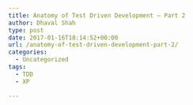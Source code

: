 ```yaml
---
title: Anatomy of Test Driven Development – Part 2
author: Dhaval Shah
type: post
date: 2017-01-16T18:14:52+00:00
url: /anatomy-of-test-driven-development-part-2/
categories:
  - Uncategorized
tags:
  - TDD
  - XP

---
```

